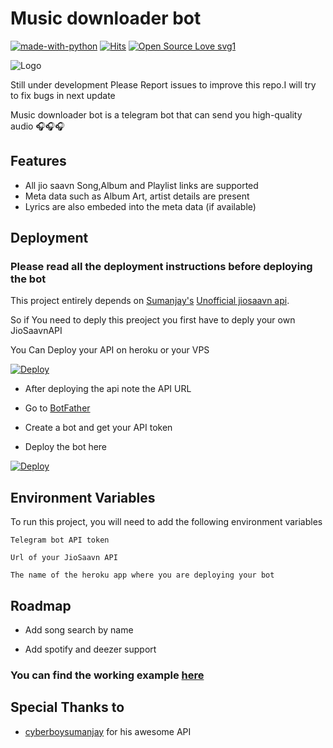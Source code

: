 # Music downloader bot

[![made-with-python](https://img.shields.io/badge/Made%20with-Python-1f425f.svg)](https://www.python.org/) [![Hits](https://hits.seeyoufarm.com/api/count/incr/badge.svg?url=https%3A%2F%2Fgithub.com%2Fanishgowda21%2FMusic-downloader-bot&count_bg=%239A27D4&title_bg=%23555555&icon=applemusic.svg&icon_color=%23E7E7E7&title=Views&edge_flat=false)](https://hits.seeyoufarm.com) [![Open Source Love svg1](https://badges.frapsoft.com/os/v1/open-source.svg?v=103)](https://github.com/ellerbrock/open-source-badges/)

![Logo](https://github.com/anishgowda21/Music-downloader-bot/raw/main/images/botimage.jpg)

Still under development Please Report issues to improve this repo.I will try to fix bugs in next update

Music downloader bot is a telegram bot that can send you high-quality audio 🎧🎧🎧

## Features

- All jio saavn Song,Album and Playlist links are supported
- Meta data such as Album Art, artist details are present
- Lyrics are also embeded into the meta data (if available)

## Deployment

### Please read all the deployment instructions before deploying the bot

This project entirely depends on [Sumanjay's](https://github.com/cyberboysumanjay)
[Unofficial jiosaavn api](https://github.com/cyberboysumanjay/JioSaavnAPI).

So if You need to deply this preoject you first have to deply your own JioSaavnAPI

You Can Deploy your API on heroku or your VPS

[![Deploy](https://www.herokucdn.com/deploy/button.svg)](https://heroku.com/deploy?template=https://github.com/anishgowda21/JioSaavnAPI/tree/master)

- After deploying the api note the API URL

- Go to [BotFather](https://telegram.dog/BotFather)

- Create a bot and get your API token

- Deploy the bot here

[![Deploy](https://www.herokucdn.com/deploy/button.svg)](https://dashboard.heroku.com/new?template=https://github.com/anishgowda21/Music-downloader-bot)

## Environment Variables

To run this project, you will need to add the following environment variables

`Telegram bot API token`

`Url of your JioSaavn API`

`The name of the heroku app where you are deploying your bot`

## Roadmap

- Add song search by name

- Add spotify and deezer support

### You can find the working example [here](https://telegram.dog/jiomusic_dlbot)

## Special Thanks to

- [cyberboysumanjay](https://github.com/cyberboysumanjay) for his awesome API
